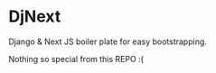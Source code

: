 # DjNext
Django &amp; Next JS boiler plate for easy bootstrapping.

Nothing so special from this REPO :(
